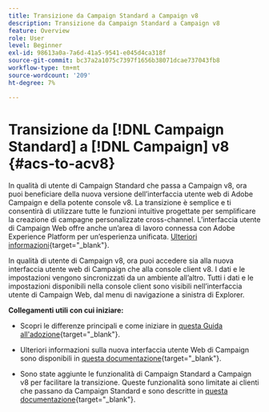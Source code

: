 ```yaml
---
title: Transizione da Campaign Standard a Campaign v8
description: Transizione da Campaign Standard a Campaign v8
feature: Overview
role: User
level: Beginner
exl-id: 98613a0a-7a6d-41a5-9541-e045d4ca318f
source-git-commit: bc37a2a1075c7397f1656b38071dcae737043fb8
workflow-type: tm+mt
source-wordcount: '209'
ht-degree: 7%

---
```


# Transizione da [!DNL Campaign Standard] a [!DNL Campaign] v8 {#acs-to-acv8}

In qualità di utente di Campaign Standard che passa a Campaign v8, ora puoi beneficiare della nuova versione dell’interfaccia utente web di Adobe Campaign e della potente console v8. La transizione è semplice e ti consentirà di utilizzare tutte le funzioni intuitive progettate per semplificare la creazione di campagne personalizzate cross-channel. L’interfaccia utente di Campaign Web offre anche un’area di lavoro connessa con Adobe Experience Platform per un’esperienza unificata. [Ulteriori informazioni](https://experienceleague.adobe.com/it/docs/campaign-web/v8/start/acs-migration){target="_blank"}.

In qualità di utente di Campaign v8, ora puoi accedere sia alla nuova interfaccia utente web di Campaign che alla console client v8. I dati e le impostazioni vengono sincronizzati da un ambiente all’altro. Tutti i dati e le impostazioni disponibili nella console client sono visibili nell’interfaccia utente di Campaign Web, dal menu di navigazione a sinistra di Explorer.

**Collegamenti utili con cui iniziare:**

* Scopri le differenze principali e come iniziare in [questa Guida all&#39;adozione](https://experienceleague.adobe.com/it/docs/campaign-web/acs-to-ac/home){target="_blank"}.

* Ulteriori informazioni sulla nuova interfaccia utente Web di Campaign sono disponibili in [questa documentazione](https://experienceleague.adobe.com/docs/campaign-web/v8/campaign-web-home.html?lang=it){target="_blank"}.

* Sono state aggiunte le funzionalità di Campaign Standard a Campaign v8 per facilitare la transizione. Queste funzionalità sono limitate ai clienti che passano da Campaign Standard e sono descritte in [questa documentazione](https://experienceleague.adobe.com/en/docs/experience-cloud/campaign/campaign-standard-migration-home){target="_blank"}.

